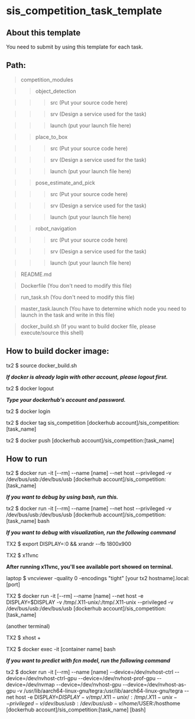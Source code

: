 # sis_competition_task_template

## About this template

You need to submit by using this template for each task.

## Path:

> competition_modules

>> object_detection
    
>>> src (Put your source code here)
    
>>> srv (Design a service used for the task)
    
>>> launch (put your launch file here)
    
>> place_to_box
    
>>> src (Put your source code here)
    
>>> srv (Design a service used for the task)
    
>>> launch (put your launch file here)
    
>> pose_estimate_and_pick
    
>>> src (Put your source code here)
    
>>> srv (Design a service used for the task)
    
>>> launch (put your launch file here)
    
>> robot_navigation
    
>>> src (Put your source code here)
    
>>> srv (Design a service used for the task)
    
>>> launch (put your launch file here)
              
> README.md

> Dockerfile            (You don't need to modify this file)

> run_task.sh           (You don't need to modify this file)

> master_task.launch    (You have to determine which node you need to launch in the task and write in this file)

> docker_build.sh       (If you want to build docker file, please execute/source this shell)


## How to build docker image:

tx2 $ source docker_build.sh

***If docker is already login with other account, please logout first.***

tx2 $ docker logout

***Type your dockerhub's account and password.***

tx2 $ docker login

tx2 $ docker tag sis_competition [dockerhub account]/sis_competition:[task_name]

tx2 $ docker push [dockerhub account]/sis_competition:[task_name]

## How to run

tx2 $ docker run -it [--rm] --name [name] --net host --privileged -v /dev/bus/usb:/dev/bus/usb [dockerhub account]/sis_competition:[task_name]

***If you want to debug by using bash, run this.***

tx2 $ docker run -it [--rm] --name [name] --net host --privileged -v /dev/bus/usb:/dev/bus/usb [dockerhub account]/sis_competition:[task_name] bash

***If you want to debug with visualization, run the following command***

TX2 $ export DISPLAY=:0 && xrandr --fb 1800x900

TX2 $ x11vnc

**After running x11vnc, you'll see available port showed on terminal.**

laptop $ vncviewer  -quality 0 -encodings "tight"  [your tx2 hostname].local:[port]

TX2 $  docker run -it [--rm] --name [name] --net host -e DISPLAY=$DISPLAY -v /tmp/.X11-unix/:/tmp/.X11-unix --privileged -v /dev/bus/usb:/dev/bus/usb  [dockerhub account]/sis_competition:[task_name]

(another terminal)

TX2 $ xhost +

TX2 $ docker exec -it [container name] bash

***If you want to predict with fcn model, run the following command***

tx2 $  docker run -it [--rm] --name [name] --device=/dev/nvhost-ctrl --device=/dev/nvhost-ctrl-gpu --device=/dev/nvhost-prof-gpu --device=/dev/nvmap --device=/dev/nvhost-gpu --device=/dev/nvhost-as-gpu -v /usr/lib/aarch64-linux-gnu/tegra:/usr/lib/aarch64-linux-gnu/tegra --net host -e DISPLAY=$DISPLAY -v /tmp/.X11-unix/:/tmp/.X11-unix --privileged -v /dev/bus/usb:/dev/bus/usb -v /home/$USER:/hosthome [dockerhub account]/sis_competition:[task_name] [bash]
